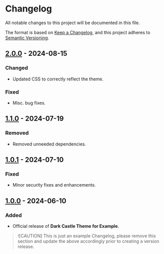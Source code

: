 # Changelog

All notable changes to this project will be documented in this file.

The format is based on [Keep a Changelog](https://keepachangelog.com/en/1.1.0/),
and this project adheres to [Semantic Versioning](https://semver.org/spec/v2.0.0.html).

## [2.0.0] - 2024-08-15

### Changed

- Updated CSS to correctly reflect the theme.

### Fixed

- Misc. bug fixes.

## [1.1.0] - 2024-07-19

### Removed

- Removed unneeded dependencies.

## [1.0.1] - 2024-07-10

### Fixed

- Minor security fixes and enhancements.

## [1.0.0] - 2024-06-10

### Added

- Official release of **Dark Castle Theme for Example**.

[2.0.0]: https://github.com/scottgriv/PRG-Personal-Repository-Guidelines/compare/v1.1.0...v2.0.0
[1.1.0]: https://github.com/scottgriv/PRG-Personal-Repository-Guidelines/compare/v1.0.1...v1.1.0
[1.0.1]: https://github.com/scottgriv/PRG-Personal-Repository-Guidelines/compare/v1.0.0...v1.0.1
[1.0.0]: https://github.com/scottgriv/Dark-Castle-Theme/releases/tag/v1.0.0

> ![CAUTION]
> This is just an example Changelog, please remove this section and update the above accordingly prior to creating a version release.
